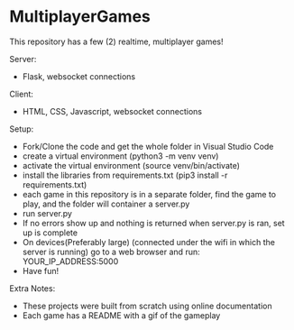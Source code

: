 # MultiplayerGames
This repository has a few (2) realtime, multiplayer games!

Server: 
- Flask, websocket connections

Client:
- HTML, CSS, Javascript, websocket connections

Setup:
- Fork/Clone the code and get the whole folder in Visual Studio Code
- create a virtual environment (python3 -m venv venv)
- activate the virtual environment (source venv/bin/activate)
- install the libraries from requirements.txt (pip3 install -r requirements.txt)
- each game in this repository is in a separate folder, find the game to play, and the folder will container a server.py
- run server.py
- If no errors show up and nothing is returned when server.py is ran, set up is complete
- On devices(Preferably large) (connected under the wifi in which the server is running) go to a web browser and run: YOUR_IP_ADDRESS:5000
- Have fun!

Extra Notes:
- These projects were built from scratch using online documentation
- Each game has a README with a gif of the gameplay
